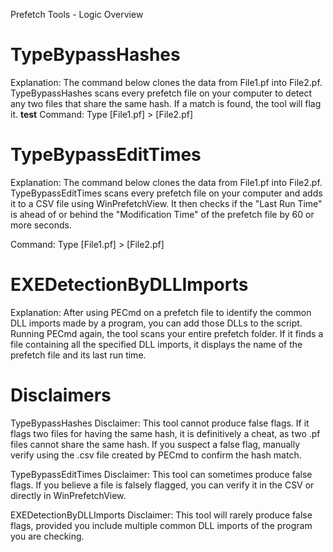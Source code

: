 Prefetch Tools - Logic Overview

# TypeBypassHashes

Explanation:
The command below clones the data from File1.pf into File2.pf. TypeBypassHashes scans every prefetch file on your computer to detect any two files that share the same hash. If a match is found, the tool will flag it.
**test**
Command:
Type [File1.pf] > [File2.pf]

# TypeBypassEditTimes
Explanation:
The command below clones the data from File1.pf into File2.pf. TypeBypassEditTimes scans every prefetch file on your computer and adds it to a CSV file using WinPrefetchView. It then checks if the "Last Run Time" is ahead of or behind the "Modification Time" of the prefetch file by 60 or more seconds.

Command:
Type [File1.pf] > [File2.pf]

# EXEDetectionByDLLImports
Explanation:
After using PECmd on a prefetch file to identify the common DLL imports made by a program, you can add those DLLs to the script. Running PECmd again, the tool scans your entire prefetch folder. If it finds a file containing all the specified DLL imports, it displays the name of the prefetch file and its last run time.

# Disclaimers
TypeBypassHashes Disclaimer:
This tool cannot produce false flags. If it flags two files for having the same hash, it is definitively a cheat, as two .pf files cannot share the same hash. If you suspect a false flag, manually verify using the .csv file created by PECmd to confirm the hash match.

TypeBypassEditTimes Disclaimer:
This tool can sometimes produce false flags. If you believe a file is falsely flagged, you can verify it in the CSV or directly in WinPrefetchView.

EXEDetectionByDLLImports Disclaimer:
This tool will rarely produce false flags, provided you include multiple common DLL imports of the program you are checking.
